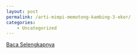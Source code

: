 ```yaml
---
layout: post
permalink: /arti-mimpi-memotong-kambing-3-ekor/
categories:
    - Uncategorized
---
```


[Baca Selengkapnya](/10)